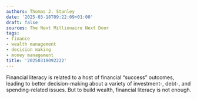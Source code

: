 ```yaml
---
authors: Thomas J. Stanley
date: '2025-03-18T09:22:09+01:00'
draft: false
sources: The Next Millionaire Next Door
tags:
- finance
- wealth management
- decision making
- money management
title: '20250318092222'
---
```


Financial literacy is related to a host of financial “success” outcomes, leading to better decision-making about a
variety of investment-, debt-, and spending-related issues. But to build wealth, financial literacy is not enough.